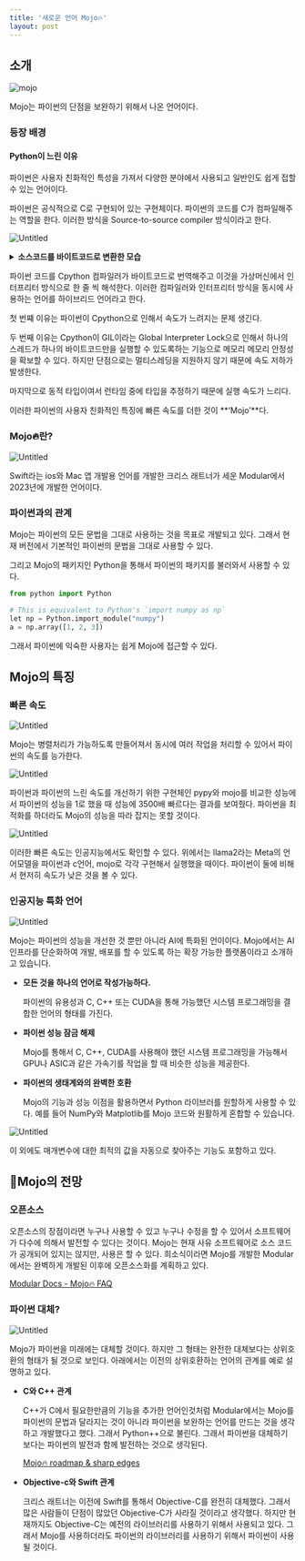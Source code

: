 ```yaml
---
title: '새로운 언어 Mojo🔥'
layout: post
---
```


## 소개

![mojo](../imgs/2023-11-21/mojo.jpg)

Mojo는 파이썬의 단점을 보완하기 위해서 나온 언어이다.

### 등장 배경

#### Python이 느린 이유

파이썬은 사용자 친화적인 특성을 가져서 다양한 분야에서 사용되고 일반인도 쉽게 접할 수 있는 언어이다.

파이썬은 공식적으로 C로 구현되어 있는 구현체이다. 파이썬의 코드를 C가 컴파일해주는 역할을 한다. 이러한 방식을 Source-to-source compiler 방식이라고 한다.

![Untitled](../imgs/2023-11-21/Cpython.png)

<details>
<summary style="font-weight: bold">소스코드를 바이트코드로 변환한 모습</summary>
<div markdown="1">

![Untitled](../imgs/2023-11-21/python%20source.png)

![Untitled](../imgs/2023-11-21/byte%20code.png)

Cpython 컴파일러에 의해서 바이트코드로 번역된다.

</div>
</details>

파이썬 코드를 Cpython 컴파일러가 바이트코드로 번역해주고 이것을 가상머신에서 인터프리터 방식으로 한 줄 씩 해석한다. 이러한 컴파일러와 인터프리터 방식을 동시에 사용하는 언어를 하이브리드 언어라고 한다.

첫 번쨰 이유는 파이썬이 Cpython으로 인해서 속도가 느려지는 문제 생긴다.

두 번째 이유는 Cpython이 GIL이라는 Global Interpreter Lock으로 인해서 하나의 스레드가 하나의 바이트코드만을 실행할 수 있도록하는 기능으로 메모리 메모리 안정성을 확보할 수 있다. 하지만 단점으로는 멀티스레딩을 지원하지 않기 때문에 속도 저하가 발생한다.

마지막으로 동적 타입이여서 런타임 중에 타입을 추정하기 때문에 실행 속도가 느리다.

이러한 파이썬의 사용자 친화적인 특징에 빠른 속도를 더한 것이 **‘Mojo’**다.

### Mojo🔥란?

![Untitled](../imgs/2023-11-21/Chris%20Lattner.png)

Swift라는 ios와 Mac 앱 개발용 언어를 개발한 크리스 래트너가 세운 Modular에서 2023년에 개발한 언어이다.

### 파이썬과의 관계

Mojo는 파이썬의 모든 문법을 그대로 사용하는 것을 목표로 개발되고 있다. 그래서 현재 버전에서 기본적인 파이썬의 문법을 그대로 사용할 수 있다.

그리고 Mojo의 패키지인 Python을 통해서 파이썬의 패키지를 불러와서 사용할 수 있다.

```python
from python import Python

# This is equivalent to Python's `import numpy as np`
let np = Python.import_module("numpy")
a = np.array([1, 2, 3])
```

그래서 파이썬에 익숙한 사용자는 쉽게 Mojo에 접근할 수 있다.

## Mojo의 특징

### 빠른 속도

![Untitled](../imgs/2023-11-21/parallel%20process.gif)

Mojo는 병렬처리가 가능하도록 만들어져서 동시에 여러 작업을 처리할 수 있어서 파이썬의 속도를 능가한다.

![Untitled](../imgs/2023-11-21/speed.png)

파이썬과 파이썬의 느린 속도를 개선하기 위한 구현체인 pypy와 mojo를 비교한 성능에서 파이썬의 성능을 1로 했을 때 성능에 3500배 빠르다는 결과를 보여줬다. 파이썬을 최적화를 하더라도 Mojo의 성능을 따라 잡지는 못할 것이다.

![Untitled](../imgs/2023-11-21/llama2.gif)

이러한 빠른 속도는 인공지능에서도 확인할 수 있다. 위에서는 llama2라는 Meta의 언어모델을 파이썬과 c언어, mojo로 각각 구현해서 실행했을 때이다. 파이썬이 둘에 비해서 현저히 속도가 낮은 것을 볼 수 있다.

### 인공지능 특화 언어

![Untitled](../imgs/2023-11-21/mojo%20AI.png)

Mojo는 파이썬의 성능을 개선한 것 뿐만 아니라 AI에 특화된 언이이다. Mojo에서는 AI 인프라를 단순화하여 개발, 배포를 할 수 있도록 하는 확장 가능한 플랫폼이라고 소개하고 있습니다.

- **모든 것을 하나의 언어로 작성가능하다.**

  파이썬의 유용성과 C, C++ 또는 CUDA을 통해 가능했던 시스템 프로그래밍을 결합한 언어의 형태를 가진다.

- **파이썬 성능 잠금 해제**

  Mojo를 통해서 C, C++, CUDA를 사용해야 했던 시스템 프로그래밍을 가능해서 GPU나 ASIC과 같은 가속기를 작업을 할 때 비슷한 성능을 제공한다.

- **파이썬의 생태계와의 완벽한 호환**

  Mojo의 기능과 성능 이점을 활용하면서 Python 라이브러를 원할하게 사용할 수 있다. 예를 들어 NumPy와 Matplotlib를 Mojo 코드와 원활하게 혼합할 수 있습니다.

![Untitled](../imgs/2023-11-21/language%20for%20AI.png)

이 외에도 매개변수에 대한 최적의 값을 자동으로 찾아주는 기능도 포함하고 있다.

## 🔭Mojo의 전망

### 오픈소스

오픈소스의 장점이라면 누구나 사용할 수 있고 누구나 수정을 할 수 있어서 소프트웨어가 다수에 의해서 발전할 수 있다는 것이다. Mojo는 현재 사유 소프트웨어로 소스 코드가 공개되어 있지는 않지만, 사용은 할 수 있다. 희소식이라면 Mojo를 개발한 Modular에서는 완벽하게 개발된 이후에 오픈소스화를 계획하고 있다.

[Modular Docs - Mojo🔥 FAQ](https://docs.modular.com/mojo/faq.html#will-mojo-be-open-sourced)

### 파이썬 대체?

![Untitled](../imgs/2023-11-21/superset.png)

Mojo가 파이썬을 미래에는 대체할 것이다. 하지만 그 형태는 완전한 대체보다는 상위호환의 형태가 될 것으로 보인다. 아래에서는 이전의 상위호환하는 언어의 관계를 예로 설명하고 있다.

- **C와 C++ 관계**

  C++가 C에서 필요한만큼의 기능을 추가한 언어인것처럼 Modular에서는 Mojo를 파이썬의 문법과 달라지는 것이 아니라 파이썬을 보완하는 언어를 만드는 것을 생각하고 개발했다고 했다. 그래서 Python++으로 불린다. 그래서 파이썬을 대체하기 보다는 파이썬의 발전과 함께 발전하는 것으로 생각된다.

  [Mojo🔥 roadmap & sharp edges](https://docs.modular.com/mojo/roadmap.html#overall-priorities)

- **Objective-c와 Swift 관계**

  크리스 래트너는 이전에 Swift를 통해서 Objective-C를 완전히 대체했다. 그래서 많은 사람들이 단점이 많았던 Objective-C가 사라질 것이라고 생각했다. 하지만 현재까지도 Objective-C는 예전의 라이브러리를 사용하기 위해서 사용되고 있다. 그래서 Mojo를 사용하더라도 파이썬의 라이브러리를 사용하기 위해서 파이썬이 사용될 것이다.
